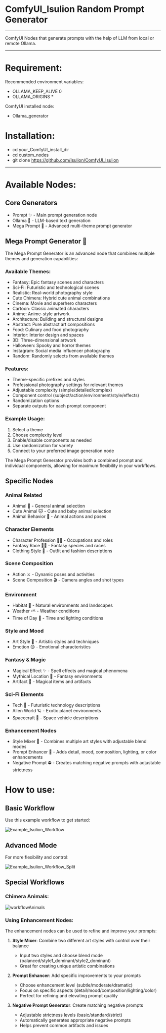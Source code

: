 # ComfyUI_Isulion Random Prompt Generator

--------------

ComfyUI Nodes that generate prompts with the help of LLM from local or remote Ollama.

--------------

# Requirement:

Recommended environment variables:
- OLLAMA_KEEP_ALIVE  	0
- OLLAMA_ORIGINS		*

ComfyUI installed node:
- Ollama_generator 

# Installation:

- cd your_ComfyUI_install_dir
- cd custom_nodes
- git clone https://github.com/Isulion/ComfyUI_Isulion

--------------

# Available Nodes:

## Core Generators
- Prompt  ✨ - Main prompt generation node
- Ollama  🤖 - LLM-based text generation
- Mega Prompt 🎯 - Advanced multi-theme prompt generator

## Mega Prompt Generator 🎯
The Mega Prompt Generator is an advanced node that combines multiple themes and generation capabilities:

### Available Themes:
- Fantasy: Epic fantasy scenes and characters
- Sci-Fi: Futuristic and technological scenes
- Realistic: Real-world photography style
- Cute Chimera: Hybrid cute animal combinations
- Cinema: Movie and superhero characters
- Cartoon: Classic animated characters
- Anime: Anime-style artwork
- Architecture: Building and structural designs
- Abstract: Pure abstract art compositions
- Food: Culinary and food photography
- Interior: Interior design and spaces
- 3D: Three-dimensional artwork
- Halloween: Spooky and horror themes
- Instagram: Social media influencer photography
- Random: Randomly selects from available themes

### Features:
- Theme-specific prefixes and styles
- Professional photography settings for relevant themes
- Adjustable complexity (simple/detailed/complex)
- Component control (subject/action/environment/style/effects)
- Randomization options
- Separate outputs for each prompt component

### Example Usage:
1. Select a theme
2. Choose complexity level
3. Enable/disable components as needed
4. Use randomization for variety
5. Connect to your preferred image generation node

The Mega Prompt Generator provides both a combined prompt and individual components, allowing for maximum flexibility in your workflows.

## Specific Nodes

### Animal Related
- Animal 🦁 - General animal selection
- Cute Animal 🐱 - Cute and baby animal selection
- Animal Behavior 🦊 - Animal actions and poses

### Character Elements
- Character Profession 👨‍🍳 - Occupations and roles
- Fantasy Race 🧝‍♂️ - Fantasy species and races
- Clothing Style 👔 - Outfit and fashion descriptions

### Scene Composition
- Action ⚔️ - Dynamic poses and activities
- Scene Composition 🎬 - Camera angles and shot types

### Environment
- Habitat 🌲 - Natural environments and landscapes
- Weather ⛅ - Weather conditions
- Time of Day 🌅 - Time and lighting conditions

### Style and Mood
- Art Style 🎨 - Artistic styles and techniques
- Emotion 😊 - Emotional characteristics

### Fantasy & Magic
- Magical Effect ✨ - Spell effects and magical phenomena
- Mythical Location 🏰 - Fantasy environments
- Artifact 📿 - Magical items and artifacts

### Sci-Fi Elements
- Tech 🤖 - Futuristic technology descriptions
- Alien World 🪐 - Exotic planet environments
- Spacecraft 🚀 - Space vehicle descriptions

### Enhancement Nodes
- Style Mixer 🎨 - Combines multiple art styles with adjustable blend modes
- Prompt Enhancer 📝 - Adds detail, mood, composition, lighting, or color enhancements
- Negative Prompt ⛔ - Creates matching negative prompts with adjustable strictness


# How to use:

## Basic Workflow
Use this example workflow to get started:

![Example_Isulion_Workflow](https://github.com/user-attachments/assets/ba6d7eaa-c068-4f88-a2c9-fb07aa95052b)

## Advanced Mode
For more flexibility and control:

![Example_Isulion_Workflow_Split](https://github.com/user-attachments/assets/e578ff7a-0c03-47a1-900f-a7e209a64914)

## Special Workflows
### Chimera Animals:
![workflowAnimals](https://github.com/user-attachments/assets/afd6916a-22d0-4c4b-9989-9b78b9eaf83f)

### Using Enhancement Nodes:
The enhancement nodes can be used to refine and improve your prompts:

1. **Style Mixer**: Combine two different art styles with control over their balance
   - Input two styles and choose blend mode (balanced/style1_dominant/style2_dominant)
   - Great for creating unique artistic combinations

2. **Prompt Enhancer**: Add specific improvements to your prompts
   - Choose enhancement level (subtle/moderate/dramatic)
   - Focus on specific aspects (detail/mood/composition/lighting/color)
   - Perfect for refining and elevating prompt quality

3. **Negative Prompt Generator**: Create matching negative prompts
   - Adjustable strictness levels (basic/standard/strict)
   - Automatically generates appropriate negative prompts
   - Helps prevent common artifacts and issues
